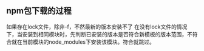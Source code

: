 ## npm包下载的过程
如果存在lock文件，除非-f，不然最新的版本安装不了
在没有lock文件的情况下，当安装到相同模块时，先判断已安装的版本是否符合新模板的版本范围，不符合就在当前模块的node_modules下安装该模块。符合就跳过。
